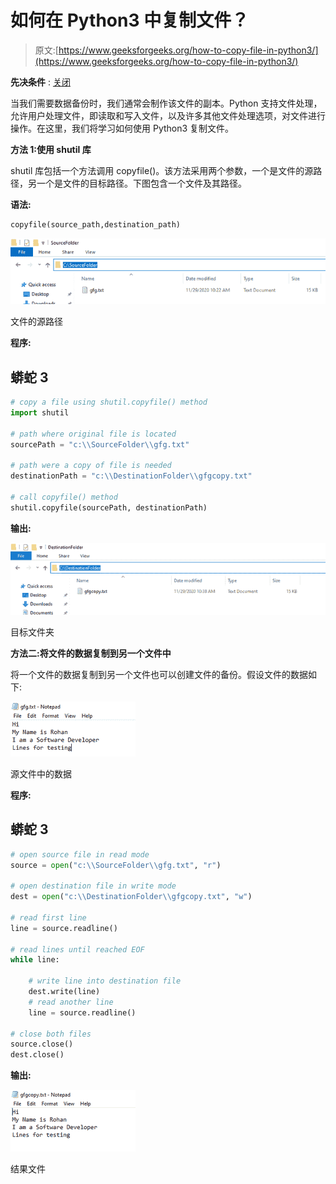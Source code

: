 # 如何在 Python3 中复制文件？

> 原文:[https://www.geeksforgeeks.org/how-to-copy-file-in-python3/](https://www.geeksforgeeks.org/how-to-copy-file-in-python3/)

**先决条件** : [关闭](https://www.geeksforgeeks.org/python-shutil-copy2-method/#:~:text=Shutil%20module%20in%20Python%20provides,removal%20of%20files%20and%20directories.)

当我们需要数据备份时，我们通常会制作该文件的副本。Python 支持文件处理，允许用户处理文件，即读取和写入文件，以及许多其他文件处理选项，对文件进行操作。在这里，我们将学习如何使用 Python3 复制文件。

**方法 1:使用 shutil 库**

shutil 库包括一个方法调用 copyfile()。该方法采用两个参数，一个是文件的源路径，另一个是文件的目标路径。下图包含一个文件及其路径。

**语法:**

```py
copyfile(source_path,destination_path)
```

![](img/e843e85fcab8ae3581c4354ca3d45227.png)

文件的源路径

**程序:**

## 蟒蛇 3

```py
# copy a file using shutil.copyfile() method
import shutil

# path where original file is located
sourcePath = "c:\\SourceFolder\\gfg.txt"

# path were a copy of file is needed
destinationPath = "c:\\DestinationFolder\\gfgcopy.txt"

# call copyfile() method
shutil.copyfile(sourcePath, destinationPath)
```

**输出:**

![](img/930478de58e4c177842b5470355af9f7.png)

目标文件夹

**方法二:将文件的数据复制到另一个文件中**

将一个文件的数据复制到另一个文件也可以创建文件的备份。假设文件的数据如下:

![](img/7aff75a89288184c62890c0ebe0d1283.png)

源文件中的数据

**程序:**

## 蟒蛇 3

```py
# open source file in read mode
source = open("c:\\SourceFolder\\gfg.txt", "r")

# open destination file in write mode
dest = open("c:\\DestinationFolder\\gfgcopy.txt", "w")

# read first line
line = source.readline()

# read lines until reached EOF
while line:

    # write line into destination file
    dest.write(line)
    # read another line
    line = source.readline()

# close both files
source.close()
dest.close()
```

**输出:**

![](img/c576885e72f67fb36d589479526549e1.png)

结果文件
